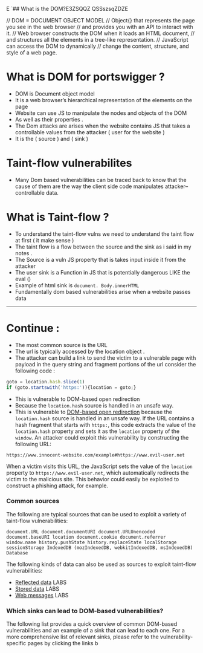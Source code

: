 E	 `## What is the DOM?E3ZSQQZ                                                                  QSSszsqZDZE

// DOM = DOCUMENT OBJECT MODEL 
// Object{} that represents the page you see in the web browser 
// and provides you with an API to interact with it. 
// Web browser constructs the DOM when it loads an HTML document,
// and structures all the elements in a tree-like representation. 
// JavaScript can access the DOM to dynamically 
// change the content, structure, and style of a web page.
# What is DOM for portswigger ? 
- DOM is Document object model  
- It is a web browser’s hierarchical representation of the elements on the page 
- Website can use JS to manipulate  the nodes and objects of the DOM 
- As well as their properties .
- The Dom attacks  are arises when the website contains JS that takes a controllable values from the attacker ( user for the website )
- It is the ( source ) and ( sink )
# Taint-flow vulnerabilites 
- Many Dom based vulnerabilities can be traced back  to know that the cause of them are the way the client side code manipulates attacker–controllable data. 
# What is Taint-flow ? 
- To understand the taint-flow vulns we need to understand the taint flow at first  ( it make sense ) 
- The taint flow is a flow between  the source and the sink as i said in my notes . 
- The Source is a vuln JS property that  is takes input inside it from the attacker  
- The user  sink is  a  Function in JS that is potentially dangerous LIKE the eval () 
- Example of html sink is  `document. Body.innerHTML `
- Fundamentally dom based vulnerabilities arise when a website passes data
----
# Continue : 
- The most common source is the URL 
- The url is typically accessed by the  location object . 
- The attacker can build a link to  send the victim to a vulnerable page with payload in the query string and fragment portions of the url consider the following code : 
``` javascript
goto = location.hash.slice(1)
if (goto.startswith('https:')){location = goto;}
```
- This is vulnerable to DOM-based open redirection 
- Because the `location.hash` source is handled in an unsafe way.
- This is vulnerable to [DOM-based open redirection](https://portswigger.net/web-security/dom-based/open-redirection) because the `location.hash` source is handled in an unsafe way. If the URL contains a hash fragment that starts with `https:`, this code extracts the value of the `location.hash` property and sets it as the `location` property of the `window`. An attacker could exploit this vulnerability by constructing the following URL:

`https://www.innocent-website.com/example#https://www.evil-user.net`

When a victim visits this URL, the JavaScript sets the value of the `location` property to `https://www.evil-user.net`, which automatically redirects the victim to the malicious site. This behavior could easily be exploited to construct a phishing attack, for example.

### Common sources

The following are typical sources that can be used to exploit a variety of taint-flow vulnerabilities:

`document.URL document.documentURI document.URLUnencoded document.baseURI location document.cookie document.referrer window.name history.pushState history.replaceState localStorage sessionStorage IndexedDB (mozIndexedDB, webkitIndexedDB, msIndexedDB) Database`

The following kinds of data can also be used as sources to exploit taint-flow vulnerabilities:

- [Reflected data](https://portswigger.net/web-security/cross-site-scripting/dom-based#dom-xss-combined-with-reflected-and-stored-data) LABS
- [Stored data](https://portswigger.net/web-security/cross-site-scripting/dom-based#dom-xss-combined-with-reflected-and-stored-data) LABS
- [Web messages](https://portswigger.net/web-security/dom-based/controlling-the-web-message-source) LABS

### Which sinks can lead to DOM-based vulnerabilities?

The following list provides a quick overview of common DOM-based vulnerabilities and an example of a sink that can lead to each one. For a more comprehensive list of relevant sinks, please refer to the vulnerability-specific pages by clicking the links b
